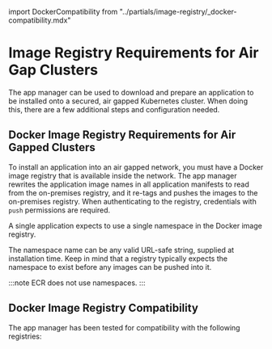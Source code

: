 import DockerCompatibility from "../partials/image-registry/_docker-compatibility.mdx"

# Image Registry Requirements for Air Gap Clusters

The app manager can be used to download and prepare an application to be installed onto a secured, air gapped Kubernetes cluster.
When doing this, there are a few additional steps and configuration needed.

## Docker Image Registry Requirements for Air Gapped Clusters

To install an application into an air gapped network, you must have a Docker image registry that is available inside the network.
The app manager rewrites the application image names in all application manifests to read from the on-premises registry, and it re-tags and pushes the images to the on-premises registry.
When authenticating to the registry, credentials with `push` permissions are required.

A single application expects to use a single namespace in the Docker image registry.

The namespace name can be any valid URL-safe string, supplied at installation time.
Keep in mind that a registry typically expects the namespace to exist before any images can be pushed into it.

:::note
ECR does not use namespaces.
:::

## Docker Image Registry Compatibility

The app manager has been tested for compatibility with the following registries:

<DockerCompatibility/>
